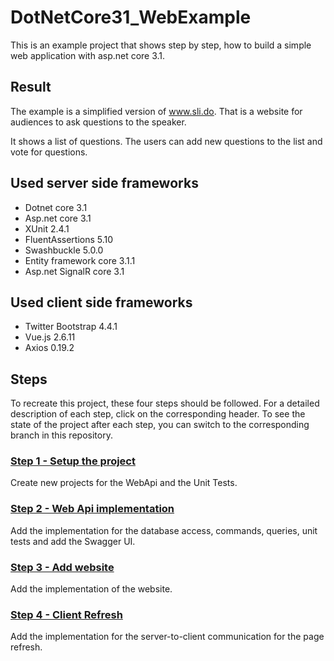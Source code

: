 # DotNetCore31_WebExample

This is an example project that shows step by step, how to build a simple web application with asp.net core 3.1. 

## Result

The example is a simplified version of www.sli.do. That is a website for audiences to ask questions to the speaker.

It shows a list of questions. The users can add new questions to the list and vote for questions. 

## Used server side frameworks

* Dotnet core 3.1
* Asp.net core 3.1
* XUnit 2.4.1
* FluentAssertions 5.10
* Swashbuckle 5.0.0
* Entity framework core 3.1.1
* Asp.net SignalR core 3.1

## Used client side frameworks
* Twitter Bootstrap 4.4.1
* Vue.js 2.6.11
* Axios 0.19.2
 
## Steps

To recreate this project, these four steps should be followed. For a detailed description of each step, click on the corresponding header. To see the state of the project after each step, you can switch to the corresponding branch in this repository.

### [Step 1 - Setup the project](Step1.md)

Create new projects for the WebApi and the Unit Tests.

### [Step 2 - Web Api implementation](Step2.md)

Add the implementation for the database access, commands, queries, unit tests and add the Swagger UI.

### [Step 3 - Add website](Step3.md)

Add the implementation of the website.

### [Step 4 - Client Refresh](Step4.md)

Add the implementation for the server-to-client communication for the page refresh.
